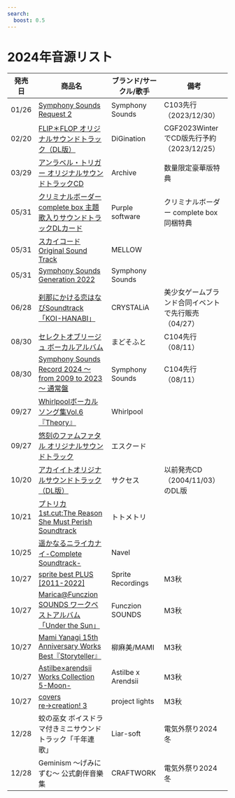 ```yaml
---
search:
  boost: 0.5
---
```


# 2024年音源リスト

| 発売日 | 商品名 | ブランド/サークル/歌手 | 備考 |
|---|---|---|---|
| 01/26 | [Symphony Sounds Request 2](./%E9%9F%B3%E6%BA%90%E5%80%8B%E5%88%A5/Symphony%20Sounds%20Request%202.md) | Symphony Sounds | C103先行（2023/12/30） |
| 02/20 | [FLIP＊FLOP オリジナルサウンドトラック（DL版）](./%E9%9F%B3%E6%BA%90%E5%80%8B%E5%88%A5/FLIP%EF%BC%8AFLOP%20%E3%82%AA%E3%83%AA%E3%82%B8%E3%83%8A%E3%83%AB%E3%82%B5%E3%82%A6%E3%83%B3%E3%83%89%E3%83%88%E3%83%A9%E3%83%83%E3%82%AF.md) | DiGination | CGF2023WinterでCD版先行予約（2023/12/25） |
| 03/29 | [アンラベル・トリガー オリジナルサウンドトラックCD](./%E9%9F%B3%E6%BA%90%E5%80%8B%E5%88%A5/%E3%82%A2%E3%83%B3%E3%83%A9%E3%83%99%E3%83%AB%E3%83%BB%E3%83%88%E3%83%AA%E3%82%AC%E3%83%BC%20%E3%82%AA%E3%83%AA%E3%82%B8%E3%83%8A%E3%83%AB%E3%82%B5%E3%82%A6%E3%83%B3%E3%83%89%E3%83%88%E3%83%A9%E3%83%83%E3%82%AFCD.md) | Archive | 数量限定豪華版特典 |
| 05/31 | [クリミナルボーダー complete box 主題歌入りサウンドトラックDLカード](./%E9%9F%B3%E6%BA%90%E5%80%8B%E5%88%A5/%E3%82%AF%E3%83%AA%E3%83%9F%E3%83%8A%E3%83%AB%E3%83%9C%E3%83%BC%E3%83%80%E3%83%BC%20complete%20box%20%E4%B8%BB%E9%A1%8C%E6%AD%8C%E5%85%A5%E3%82%8A%E3%82%B5%E3%82%A6%E3%83%B3%E3%83%89%E3%83%88%E3%83%A9%E3%83%83%E3%82%AF.md) | Purple software | クリミナルボーダー complete box 同梱特典 |
| 05/31 | [スカイコード Original Sound Track](./%E9%9F%B3%E6%BA%90%E5%80%8B%E5%88%A5/%E3%82%B9%E3%82%AB%E3%82%A4%E3%82%B3%E3%83%BC%E3%83%89%20Original%20Sound%20Track.md) | MELLOW |  |
| 05/31 | [Symphony Sounds Generation 2022](./%E9%9F%B3%E6%BA%90%E5%80%8B%E5%88%A5/Symphony%20Sounds%20Generation%202022.md) | Symphony Sounds |  |
| 06/28 | [刹那にかける恋はなびSoundtrack 「KOI-HANABI」](./%E9%9F%B3%E6%BA%90%E5%80%8B%E5%88%A5/%E5%88%B9%E9%82%A3%E3%81%AB%E3%81%8B%E3%81%91%E3%82%8B%E6%81%8B%E3%81%AF%E3%81%AA%E3%81%B3Soundtrack.md) | CRYSTALiA | 美少女ゲームブランド合同イベントで先行販売（04/27） |
| 08/30 | [セレクトオブリージュ ボーカルアルバム](./%E9%9F%B3%E6%BA%90%E5%80%8B%E5%88%A5/%E3%82%BB%E3%83%AC%E3%82%AF%E3%83%88%E3%82%AA%E3%83%96%E3%83%AA%E3%83%BC%E3%82%B8%E3%83%A5%20%E3%83%9C%E3%83%BC%E3%82%AB%E3%83%AB%E3%82%A2%E3%83%AB%E3%83%90%E3%83%A0.md) | まどそふと | C104先行（08/11） |
| 08/30 | [Symphony Sounds Record 2024 ～from 2009 to 2023～ 通常盤](./%E9%9F%B3%E6%BA%90%E5%80%8B%E5%88%A5/Symphony%20Sounds%20Record%202024.md) | Symphony Sounds | C104先行（08/11） |
| 09/27 | [Whirlpoolボーカルソング集Vol.6『Theory』](./%E9%9F%B3%E6%BA%90%E5%80%8B%E5%88%A5/Whirlpool%E3%83%9C%E3%83%BC%E3%82%AB%E3%83%AB%E3%82%BD%E3%83%B3%E3%82%B0%E9%9B%86Vol.6.md) | Whirlpool |  |
| 09/27 | [悠刻のファムファタル オリジナルサウンドトラック](./%E9%9F%B3%E6%BA%90%E5%80%8B%E5%88%A5/%E6%82%A0%E5%88%BB%E3%81%AE%E3%83%95%E3%82%A1%E3%83%A0%E3%83%95%E3%82%A1%E3%82%BF%E3%83%AB%20%E3%82%AA%E3%83%AA%E3%82%B8%E3%83%8A%E3%83%AB%E3%82%B5%E3%82%A6%E3%83%B3%E3%83%89%E3%83%88%E3%83%A9%E3%83%83%E3%82%AF.md) | エスクード |  |
| 10/20 | [アカイイトオリジナルサウンドトラック（DL版）](./%E9%9F%B3%E6%BA%90%E5%80%8B%E5%88%A5/%E3%82%A2%E3%82%AB%E3%82%A4%E3%82%A4%E3%83%88%E3%82%AA%E3%83%AA%E3%82%B8%E3%83%8A%E3%83%AB%E3%82%B5%E3%82%A6%E3%83%B3%E3%83%89%E3%83%88%E3%83%A9%E3%83%83%E3%82%AF.md) | サクセス | 以前発売CD（2004/11/03）のDL版 |
| 10/21 | [プトリカ 1st.cut:The Reason She Must Perish Soundtrack](./%E9%9F%B3%E6%BA%90%E5%80%8B%E5%88%A5/%E3%83%97%E3%83%88%E3%83%AA%E3%82%AB%201st.cut%20Soundtrack.md) | トトメトリ |  |
| 10/25 | [遥かなるニライカナイ-Complete Soundtrack-](./%E9%9F%B3%E6%BA%90%E5%80%8B%E5%88%A5/%E9%81%A5%E3%81%8B%E3%81%AA%E3%82%8B%E3%83%8B%E3%83%A9%E3%82%A4%E3%82%AB%E3%83%8A%E3%82%A4Complete%20Soundtrack.md) | Navel |  |
| 10/27 | [sprite best PLUS [2011-2022]](./%E9%9F%B3%E6%BA%90%E5%80%8B%E5%88%A5/sprite%20best%20PLUS.md) | Sprite Recordings | M3秋 |
| 10/27 | [Marica@Funczion SOUNDS ワークベストアルバム「Under the Sun」](./%E9%9F%B3%E6%BA%90%E5%80%8B%E5%88%A5/Under%20the%20Sun.md) | Funczion SOUNDS | M3秋 |
| 10/27 | [Mami Yanagi 15th Anniversary Works Best『Storyteller』](./%E9%9F%B3%E6%BA%90%E5%80%8B%E5%88%A5/Storyteller.md) | 柳麻美/MAMI | M3秋 |
| 10/27 | [Astilbe×arendsii Works Collection 5-Moon-](./%E9%9F%B3%E6%BA%90%E5%80%8B%E5%88%A5/Astilbe%C3%97arendsii%20Works%20Collection%205-Moon-.md) | Astilbe x Arendsii | M3秋 |
| 10/27 | [covers re→creation! 3](./%E9%9F%B3%E6%BA%90%E5%80%8B%E5%88%A5/covers%20re%E2%86%92creation!%203.md) | project lights | M3秋 |
| 12/28 | 蛟の巫女 ボイスドラマ付きミニサウンドトラック「千年連歌」 | Liar-soft | 電気外祭り2024冬 |
| 12/28 | Geminism ～げみにずむ～ 公式劇伴音樂集 | CRAFTWORK | 電気外祭り2024冬 |
